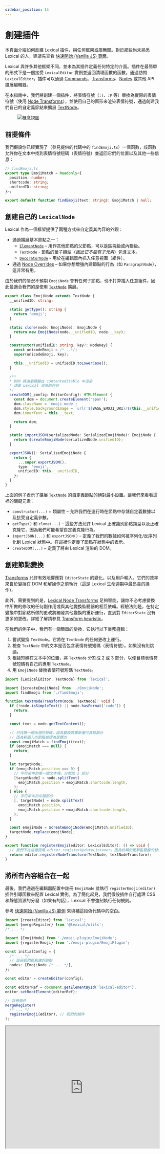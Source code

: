 ```yaml
---
sidebar_position: 15
---
```


# 創建插件

本頁面介紹如何創建 Lexical 插件，與任何框架或庫無關。對於那些尚未熟悉 Lexical 的人，建議先查看 [快速開始 (Vanilla JS) 頁面](/docs/getting-started/quick-start)。

Lexical 與許多其他框架不同，並未為其插件定義任何特定的介面。插件在最簡單的形式下是一個接受 `LexicalEditor` 實例並返回清理函數的函數。通過訪問 `LexicalEditor`，插件可以通過 [Commands](/docs/concepts/commands)、[Transforms](/docs/concepts/transforms)、[Nodes](/docs/concepts/nodes) 或其他 API 擴展編輯器。

在本指南中，我們將創建一個插件，將表情符號（`:)`、`:P` 等）替換為實際的表情符號（使用 [Node Transforms](/docs/concepts/transforms)），並使用自己的圖形來渲染表情符號，通過創建我們自己的自定義節點來擴展 [TextNode](/docs/concepts/nodes#textnode)。

<figure class="text--center">
 <img src="/img/docs/lexical-emoji-plugin-design.drawio.svg" alt="概念視圖"/>
</figure>

## 前提條件

我們假設你已經實現了（參見提供的代碼中的 `findEmoji.ts`）一個函數，該函數允許你在文本中找到表情符號短碼（表情符號）並返回它們的位置以及其他一些信息：

```typescript
// findEmoji.ts
export type EmojiMatch = Readonly<{
  position: number;
  shortcode: string;
  unifiedID: string;
}>;

export default function findEmoji(text: string): EmojiMatch | null;
```

## 創建自己的 `LexicalNode`

Lexical 作為一個框架提供了兩種方式來自定義其內容的外觀：

- 通過擴展基本節點之一：
  - [`ElementNode`](/docs/concepts/nodes#elementnode) – 用作其他節點的父節點，可以是區塊級或內聯級。
  - [`TextNode`](/docs/concepts/nodes#textnode) - 節點的葉子類型（_因此它不能有子元素_）包含文本。
  - [`DecoratorNode`](/docs/concepts/nodes#decoratornode) - 用於在編輯器內插入任意視圖（組件）。
- 通過 [Node Overrides](/docs/concepts/node-replacement) – 如果你想增強內建節點的行為（如 `ParagraphNode`），這非常有用。

由於我們的情況不預期 `EmojiNode` 會有任何子節點，也不打算插入任意組件，因此最適合我們的是使用 [`TextNode`](/docs/concepts/nodes#textnode) 擴展。

```typescript
export class EmojiNode extends TextNode {
  __unifiedID: string;

  static getType(): string {
    return 'emoji';
  }

  static clone(node: EmojiNode): EmojiNode {
    return new EmojiNode(node.__unifiedID, node.__key);
  }

  constructor(unifiedID: string, key?: NodeKey) {
    const unicodeEmoji = /*...*/;
    super(unicodeEmoji, key);

    this.__unifiedID = unifiedID.toLowerCase();
  }

  /**
  * DOM 將由瀏覽器在 contenteditable 中渲染
  * 這是 Lexical 渲染的內容
  */
  createDOM(_config: EditorConfig): HTMLElement {
    const dom = document.createElement('span');
    dom.className = 'emoji-node';
    dom.style.backgroundImage = `url('${BASE_EMOJI_URI}/${this.__unifiedID}.png')`;
    dom.innerText = this.__text;

    return dom;
  }

  static importJSON(serializedNode: SerializedEmojiNode): EmojiNode {
    return $createEmojiNode(serializedNode.unifiedID);
  }

  exportJSON(): SerializedEmojiNode {
    return {
      ...super.exportJSON(),
      type: 'emoji',
      unifiedID: this.__unifiedID,
    };
  }
}
```

上面的例子表示了擴展 [`TextNode`](/docs/concepts/nodes#textnode) 的自定義節點的絕對最小設置。讓我們來看看這裡的關鍵元素：

- `constructor(...)` + 類屬性 – 允許我們在運行時在節點中存儲自定義數據以及接受自定義參數。
- `getType()` 和 `clone(...)` – 這些方法允許 Lexical 正確識別節點類型以及正確克隆它，因為我們可能希望自定義克隆行為。
- `importJSON(...)` 和 `exportJSON()` – 定義了我們的數據如何被序列化/反序列化到 Lexical 狀態中。在這裡你定義了節點在狀態中的表示。
- `createDOM(...)` – 定義了將由 Lexical 渲染的 DOM。

## 創建節點變換

[Transforms](/docs/concepts/transforms) 允許有效地響應對 `EditorState` 的變化，以及用戶輸入。它們的效率來自於變換在 DOM 和解操作之前執行（這是 Lexical 生命週期中最昂貴的操作）。

此外，需要提到的是，[Lexical Node Transforms](/docs/concepts/transforms) 足夠智能，讓你不必考慮變換中所做的修改的任何副作用或與其他變換監聽器的相互依賴。經驗法則是，在特定變換中對節點所做的更改將觸發其他變換的重新運行，直到對 `EditorState` 沒有更多的更改。詳細了解請參見 [Transform heuristic](/docs/concepts/transforms#transform-heuristic)。

在我們的例子中，我們有一個簡單的變換，它執行以下業務邏輯：

1. 嘗試變換 `TextNode`。它將在 `TextNode` 的任何更改上運行。
2. 檢查 `TextNode` 中的文本是否包含表情符號短碼（表情符號）。如果沒有則跳過。
3. 根據短碼在文本中的位置，將 `TextNode` 分割成 2 或 3 部分，以便目標表情符號短碼有自己的專用 `TextNode`。
4. 用 `EmojiNode` 替換表情符號短碼 `TextNode`。

```typescript
import {LexicalEditor, TextNode} from 'lexical';

import {$createEmojiNode} from './EmojiNode';
import findEmoji from './findEmoji';

function textNodeTransform(node: TextNode): void {
  if (!node.isSimpleText() || node.hasFormat('code')) {
    return;
  }

  const text = node.getTextContent();

  // 只找第一個出現的短碼，因為變換將重新運行其餘部分
  // 因為新插入的節點被認為是髒的
  const emojiMatch = findEmoji(text);
  if (emojiMatch === null) {
    return;
  }

  let targetNode;
  if (emojiMatch.position === 0) {
    // 字符串中的第一個文本塊，分割成 2 部分
    [targetNode] = node.splitText(
      emojiMatch.position + emojiMatch.shortcode.length,
    );
  } else {
    // 字符串中的中間部分
    [, targetNode] = node.splitText(
      emojiMatch.position,
      emojiMatch.position + emojiMatch.shortcode.length,
    );
  }

  const emojiNode = $createEmojiNode(emojiMatch.unifiedID);
  targetNode.replace(emojiNode);
}

export function registerEmoji(editor: LexicalEditor): () => void {
  // 我們不在這裡使用 editor.registerUpdateListener，因為依賴於更新監聽器的替代方法是高度不建議的，因為它會觸發額外的渲染（最昂貴的生命週期操作）。
  return editor.registerNodeTransform(TextNode, textNodeTransform);
}
```

## 將所有內容組合在一起

最後，我們通過在編輯器配置中註冊 `EmojiNode` 並執行 `registerEmoji(editor)` 插件引導函數來配置 Lexical 實例。為了簡化起見，我們假設插件自行處理 CSS 和靜態資源的分發（如果有的話），Lexical 不會強制執行任何規則。

參考 [快速開始 (Vanilla JS) 範例](/docs/getting-started/quick-start#putting-it-together) 來填補這段偽代碼中的空白。

```typescript
import {createEditor} from 'lexical';
import {mergeRegister} from '@lexical/utils';
/* ... */

import {EmojiNode} from './emoji-plugin/EmojiNode';
import {registerEmoji} from './emoji-plugin/EmojiPlugin';

const initialConfig = {
  /* ... */
  // 註冊我們新創建的節點
  nodes: [EmojiNode /* ... */],
};

const editor = createEditor(config);

const editorRef = document.getElementById('lexical-editor');
editor.setRootElement(editorRef);

// 註冊插件
mergeRegister(
  /* ... */
  registerEmoji(editor), // 我們的插件
);
```

<iframe width="100%" height="400" src="https://stackblitz.com/github/facebook/lexical/tree/main/examples/vanilla-js-plugin?embed=1&file=src%2Femoji-plugin%2FEmojiPlugin.ts&terminalHeight=1&ctl=1" sandbox="allow-forms allow-modals allow-popups allow-popups-to-escape-sandbox allow-presentation allow-same-origin allow-scripts"></iframe>
